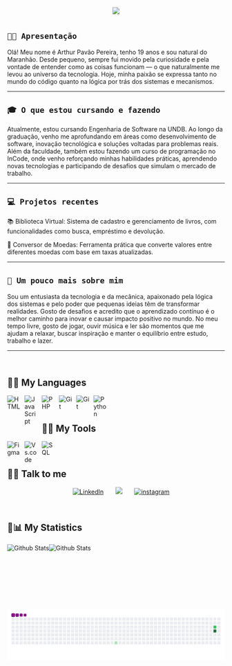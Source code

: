 
<h1 align="center">
    <img src="https://readme-typing-svg.herokuapp.com/?font=Righteous&size=35&center=true&vCenter=true&width=500&height=70&duration=4000&lines=Hi!+🖖;+Sou+Arthur+Pavão!👋;Desenvolvedor+Back-end+🤖" />
</h1>

## **`👨‍💻 Apresentação`**

Olá! Meu nome é Arthur Pavão Pereira, tenho 19 anos e sou natural do Maranhão. Desde pequeno, sempre fui movido pela curiosidade e pela vontade de entender como as coisas funcionam — o que naturalmente me levou ao universo da tecnologia. Hoje, minha paixão se expressa tanto no mundo do código quanto na lógica por trás dos sistemas e mecanismos.

---
## **`🎓 O que estou cursando e fazendo`**

Atualmente, estou cursando Engenharia de Software na UNDB. Ao longo da graduação, venho me aprofundando em áreas como desenvolvimento de software, inovação tecnológica e soluções voltadas para problemas reais. Além da faculdade, também estou fazendo um curso de programação no InCode, onde venho reforçando minhas habilidades práticas, aprendendo novas tecnologias e participando de desafios que simulam o mercado de trabalho.

---
## **`💻 Projetos recentes`**

📚 Biblioteca Virtual: Sistema de cadastro e gerenciamento de livros, com funcionalidades como busca, empréstimo e devolução.

💱 Conversor de Moedas: Ferramenta prática que converte valores entre diferentes moedas com base em taxas atualizadas.

---
## **`🧠 Um pouco mais sobre mim`**

Sou um entusiasta da tecnologia e da mecânica, apaixonado pela lógica dos sistemas e pelo poder que pequenas ideias têm de transformar realidades. Gosto de desafios e acredito que o aprendizado contínuo é o melhor caminho para inovar e causar impacto positivo no mundo. No meu tempo livre, gosto de jogar, ouvir música e ler são momentos que me ajudam a relaxar, buscar inspiração e manter o equilíbrio entre estudo, trabalho e lazer.

---
<br/>

<summary><h2>🤖📙 My Languages</h2></summary>

<img 
    align="left" 
    alt="HTML"
    title="HTML" 
    width="30px" 
    style="padding-right: 10px;" 
    src="https://cdn.jsdelivr.net/gh/devicons/devicon@latest/icons/html5/html5-original.svg" 
/>
<img 
    align="left" 
    alt="JavaScript" 
    title="JavaScript"
    width="30px" 
    style="padding-right: 10px;" 
    src="https://cdn.jsdelivr.net/gh/devicons/devicon@latest/icons/javascript/javascript-original.svg" 
/>
<img 
    align="left" 
    alt="PHP" 
    title="PHP"
    width="30px" 
    style="padding-right: 10px;" 
    src="https://cdn.jsdelivr.net/gh/devicons/devicon@latest/icons/php/php-original.svg" 
/>
<img 
    align="left" 
    alt="Git" 
    title="Git"
    width="30px" 
    style="padding-right: 10px;" 
    src="https://cdn.jsdelivr.net/gh/devicons/devicon@latest/icons/nodejs/nodejs-original-wordmark.svg" 
/>
<img 
    align="left" 
    alt="Git" 
    title="Git"
    width="30px" 
    style="padding-right: 10px;" 
    src="https://cdn.jsdelivr.net/gh/devicons/devicon@latest/icons/git/git-original.svg" 
/>
<img 
    align="left" 
    alt="Python" 
    title="Python"
    width="30px" 
    style="padding-right: 10px;" 
    src="https://cdn.jsdelivr.net/gh/devicons/devicon@latest/icons/python/python-original.svg" 
/>
<br/>
<br/>

<summary><h2>🤖📘 My Tools</h2></summary>

<img 
    align="left" 
    alt="Figma"
    title="Figma" 
    width="30px" 
    style="padding-right: 10px;" 
    src="https://cdn.jsdelivr.net/gh/devicons/devicon@latest/icons/figma/figma-original.svg"
/>
<img 
    align="left" 
    alt="Vs.code" 
    title="Vs.code"
    width="30px" 
    style="padding-right: 10px;" 
    src="https://cdn.jsdelivr.net/gh/devicons/devicon@latest/icons/vscode/vscode-original.svg" 
/>
<img 
    align="left" 
    alt="SQL" 
    title="SQL"
    width="30px" 
    style="padding-right: 10px;" 
    src="https://cdn.jsdelivr.net/gh/devicons/devicon@latest/icons/mysql/mysql-original.svg"
/>

<br/>
<br/>

<summary><h2>🤖🌐 Talk to me</h2></summary>
<p align="Center">
  &#8287;&#8287;&#8287;&#8287;&#8287;
  <a href=https://www.linkedin.com/in/arthur-pavao-07b390327><img width="32px" alt="LinkedIn" title="LinkedIn" src="https://cdn.jsdelivr.net/gh/devicons/devicon@latest/icons/linkedin/linkedin-original.svg"/></a>
  &#8287;&#8287;&#8287;&#8287;&#8287;
  <a href=https://discord.com/channels/1219709233956782181/1309893047135375380 alt="Discord" title="Discord Chama"><img width="32px" src="https://cdn-icons-png.flaticon.com/512/5968/5968756.png"/></a>
  &#8287;&#8287;&#8287;&#8287;&#8287;
  <a href=https://www.instagram.com/arthurdev01><img width="32px" alt="instagram" title="Chama no direct" src="https://cdn-icons-png.flaticon.com/512/2111/2111463.png"/></a>

</p>

<br/>

<summary><h2>🤖📊 My Statistics</h2></summary>
<img 
    align="left" 
    alt="Github Stats" 
    height="150"
    src="https://github-readme-stats.vercel.app/api?username=arthurpavaodev&show_icons=true&theme=tokyonight&locale=pt-br"
/>
<img 
    align="left" 
    alt="Github Stats" 
    height="150"
    src="https://github-readme-stats.vercel.app/api/top-langs/?username=arthurpavaodev&layout=compact&theme=tokyonight&custom_title=Tecnologias&langs_count=9"
/>

<br/>

![snake gif](https://github.com/arthurpavaodev/arthurpavaodev/blob/output/github-contribution-grid-snake.gif)

